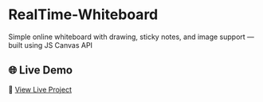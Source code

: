 # RealTime-Whiteboard
Simple online whiteboard with drawing, sticky notes, and image support — built using JS Canvas API

## 🌐 Live Demo

🔗 [View Live Project](https://hironmoy99.github.io/RealTime-Whiteboard/)
